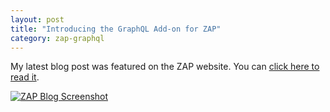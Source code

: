 ```yaml
---
layout: post
title: "Introducing the GraphQL Add-on for ZAP"
category: zap-graphql
---
```


My latest blog post was featured on the ZAP website. You can [click here to read it](https://www.zaproxy.org/blog/2020-08-28-introducing-the-graphql-add-on-for-zap/).

[![ZAP Blog Screenshot](/assets/images/zap-blog-introducing-addon.png)](https://www.zaproxy.org/blog/2020-08-28-introducing-the-graphql-add-on-for-zap/)
